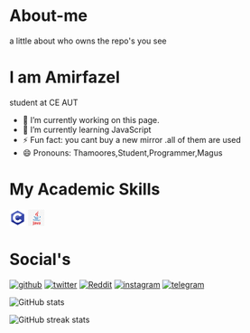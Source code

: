 
# About-me
a little about who owns the repo's you see
# I am Amirfazel
student at CE AUT
- 🔭 I’m currently working on this page. 
- 🌱 I’m currently learning JavaScript 
- ⚡ Fun fact: you cant buy a new mirror .all of them are used 
-  😄 Pronouns: Thamoores,Student,Programmer,Magus 
#  My Academic Skills
![C](c.png)
![Java](java.png)

# Social's

   [<img src='https://cdn.jsdelivr.net/npm/simple-icons@3.0.1/icons/github.svg' alt='github' height='40'>](https://github.com/https://github.com/mr-amirfazel)  [<img src='https://cdn.jsdelivr.net/npm/simple-icons@3.0.1/icons/twitter.svg' alt='twitter' height='40'>](https://twitter.com/https://twitter.com/cleverapache)  [<img src='https://cdn.jsdelivr.net/npm/simple-icons@3.0.1/icons/reddit.svg' alt='Reddit' height='40'>](https://www.reddit.com/user/https://www.reddit.com/user/mr_amirfazel)    [<img src='https://cdn.jsdelivr.net/npm/simple-icons@3.0.1/icons/instagram.svg' alt='instagram' height='40'>](https://www.instagram.com/mr.amirfazel/)  [<img src='https://cdn.jsdelivr.net/npm/simple-icons@3.0.1/icons/telegram.svg' alt='telegram' height='40'>](https://t.me/typical_live_wire)  


![GitHub stats](https://github-readme-stats.vercel.app/api?username=mr-amirfazel&show_icons=true)  

![GitHub streak stats](https://github-readme-streak-stats.herokuapp.com/?user=mr-amirfazel)  
